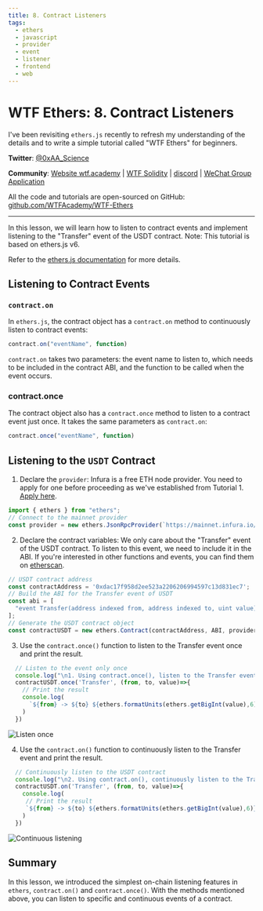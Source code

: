 ```yaml
---
title: 8. Contract Listeners
tags:
  - ethers
  - javascript
  - provider
  - event
  - listener
  - frontend
  - web
---
```


# WTF Ethers: 8. Contract Listeners

I've been revisiting `ethers.js` recently to refresh my understanding of the details and to write a simple tutorial called "WTF Ethers" for beginners.

**Twitter**: [@0xAA_Science](https://twitter.com/0xAA_Science)

**Community**: [Website wtf.academy](https://wtf.academy) | [WTF Solidity](https://github.com/AmazingAng/WTFSolidity) | [discord](https://discord.gg/5akcruXrsk) | [WeChat Group Application](https://docs.google.com/forms/d/e/1FAIpQLSe4KGT8Sh6sJ7hedQRuIYirOoZK_85miz3dw7vA1-YjodgJ-A/viewform?usp=sf_link)

All the code and tutorials are open-sourced on GitHub: [github.com/WTFAcademy/WTF-Ethers](https://github.com/WTFAcademy/WTF-Ethers)

-----

In this lesson, we will learn how to listen to contract events and implement listening to the "Transfer" event of the USDT contract. Note: This tutorial is based on ethers.js v6.

Refer to the [ethers.js documentation](https://docs.ethers.org/v6/api/contract/#ContractEvent) for more details.

## Listening to Contract Events

### `contract.on`
In `ethers.js`, the contract object has a `contract.on` method to continuously listen to contract events:

```js
contract.on("eventName", function)
```
`contract.on` takes two parameters: the event name to listen to, which needs to be included in the contract ABI, and the function to be called when the event occurs.

### contract.once

The contract object also has a `contract.once` method to listen to a contract event just once. It takes the same parameters as `contract.on`:

```js
contract.once("eventName", function)
```

## Listening to the `USDT` Contract

1. Declare the `provider`: Infura is a free ETH node provider. You need to apply for one before proceeding as we've established from Tutorial 1. [Apply here](app.infura.io).

  ```js
  import { ethers } from "ethers";
  // Connect to the mainnet provider
 const provider = new ethers.JsonRpcProvider(`https://mainnet.infura.io/v3/8b9750710d56460d940aeff47967c4ba`);
  ```

2. Declare the contract variables: We only care about the "Transfer" event of the USDT contract. To listen to this event, we need to include it in the ABI. If you're interested in other functions and events, you can find them on [etherscan](https://etherscan.io/address/0xdac17f958d2ee523a2206206994597c13d831ec7#code).

  ```js
  // USDT contract address
  const contractAddress = '0xdac17f958d2ee523a2206206994597c13d831ec7';
  // Build the ABI for the Transfer event of USDT
  const abi = [
    "event Transfer(address indexed from, address indexed to, uint value)"
  ];
  // Generate the USDT contract object
  const contractUSDT = new ethers.Contract(contractAddress, ABI, provider);
  ```

3. Use the `contract.once()` function to listen to the Transfer event once and print the result.

  ```js
    // Listen to the event only once
    console.log("\n1. Using contract.once(), listen to the Transfer event once");
    contractUSDT.once('Transfer', (from, to, value)=>{
      // Print the result
      console.log(
        `${from} -> ${to} ${ethers.formatUnits(ethers.getBigInt(value),6)}`
      )
    })
  ```
  ![Listen once](img/8-1.png)

4. Use the `contract.on()` function to continuously listen to the Transfer event and print the result.
  ```js
    // Continuously listen to the USDT contract
    console.log("\n2. Using contract.on(), continuously listen to the Transfer event");
    contractUSDT.on('Transfer', (from, to, value)=>{
      console.log(
       // Print the result
       `${from} -> ${to} ${ethers.formatUnits(ethers.getBigInt(value),6)}`
      )
    })
  ```
  ![Continuous listening](img/8-2.png)

## Summary
In this lesson, we introduced the simplest on-chain listening features in `ethers`, `contract.on()` and `contract.once()`. With the methods mentioned above, you can listen to specific and continuous events of a contract.
